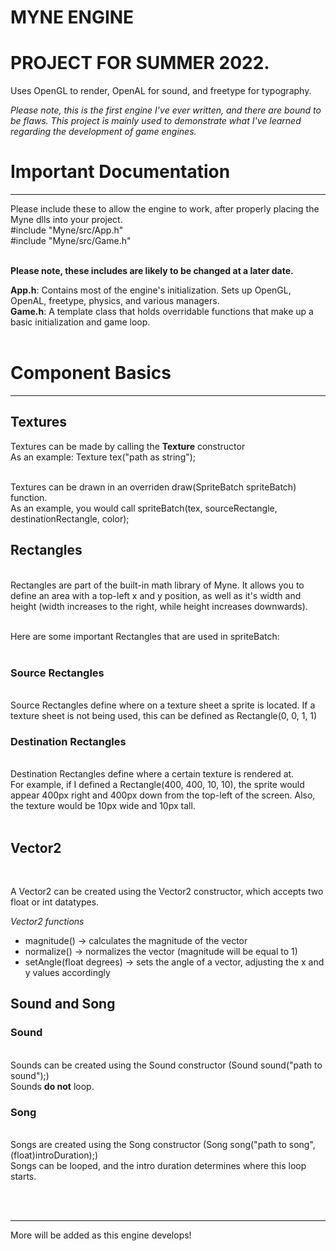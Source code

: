 # MYNE ENGINE<br>
# PROJECT FOR SUMMER 2022.<br>
Uses OpenGL to render, OpenAL for sound, and freetype for typography.<br>

<em>Please note, this is the first engine I've ever written, and there are bound to be flaws. This project is mainly used to demonstrate what I've learned regarding the development of game engines.</em><br>


# Important Documentation <br>
<hr>
Please include these to allow the engine to work, after properly placing the Myne dlls into your project.<br>
#include "Myne/src/App.h"<br>
#include "Myne/src/Game.h"<br><br>

<b>Please note, these includes are likely to be changed at a later date.</b><br>

<b>App.h</b>: Contains most of the engine's initialization. Sets up OpenGL, OpenAL, freetype, physics, and various managers.<br>
<b>Game.h</b>: A template class that holds overridable functions that make up a basic initialization and game loop.<br><br>

# Component Basics <br>
<hr>

<h2><b>Textures</b></h2>

Textures can be made by calling the <b>Texture</b> constructor <br>
As an example: Texture tex("path as string");<br><br>

Textures can be drawn in an overriden draw(SpriteBatch spriteBatch) function.<br>
As an example, you would call spriteBatch(tex, sourceRectangle, destinationRectangle, color);<br>

<h2><b>Rectangles</b></h2><br>
Rectangles are part of the built-in math library of Myne. It allows you to define an area with a top-left x and y position, as well as it's width and height (width increases to the right, while height increases downwards).<br><br>

Here are some important Rectangles that are used in spriteBatch: <br><br>

<h3>Source Rectangles</h3><br>
Source Rectangles define where on a texture sheet a sprite is located. If a texture sheet is not being used, this can be defined as Rectangle(0, 0, 1, 1)<br>

<h3>Destination Rectangles</h3><br>
Destination Rectangles define where a certain texture is rendered at.<br>For example, if I defined a Rectangle(400, 400, 10, 10), the sprite would appear 400px right and 400px down from the top-left of the screen. Also, the texture would be 10px wide and 10px tall.<br><br>
  
<h2>Vector2</h2><br>
  
A Vector2 can be created using the Vector2 constructor, which accepts two float or int datatypes.<br>
  
<em>Vector2 functions</em><br>
  
- magnitude() -> calculates the magnitude of the vector<br>
- normalize() -> normalizes the vector (magnitude will be equal to 1)<br>
- setAngle(float degrees) -> sets the angle of a vector, adjusting the x and y values accordingly<br>

<h2>Sound and Song</h2>

<h3>Sound</h3><br>
Sounds can be created using the Sound constructor (Sound sound("path to sound");)<br>
Sounds <b>do not</b> loop.<br>

<h3>Song</h3><br>
Songs are created using the Song constructor (Song song("path to song", (float)introDuration);)<br>
Songs can be looped, and the intro duration determines where this loop starts. <br>

<br><br><hr>

More will be added as this engine develops!

  
                                                                                                     
                                                                                                






